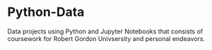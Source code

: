 # Python-Data
Data projects using Python and Jupyter Notebooks that consists of coursework for Robert Gordon Univsersity and personal endeavors.
